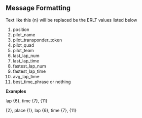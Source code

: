 Message Formatting
------------------

Text like this {n} will be replaced be the ERLT values listed below

 1. position
 2. pilot_name
 3. pilot_transponder_token
 4. pilot_quad
 5. pilot_team
 6. last_lap_num
 7. last_lap_time
 8. fastest_lap_num
 9. fastest_lap_time
 10. avg_lap_time
 11. best_time_phrase or nothing

**Examples**

lap {6}, time {7}, {11}

{2}, place {1}, lap {6}, time {7}, {11}
